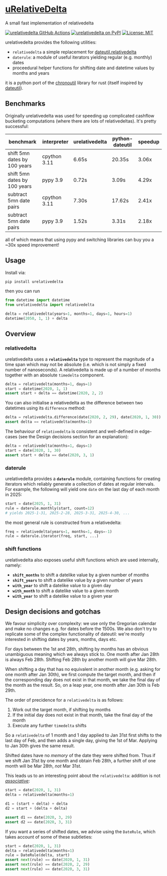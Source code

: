 # [uRelativeDelta][pypi]

A small fast implementation of relativedelta

[![urelativedelta GitHub Actions][gh-image]][gh-checks]
[![urelativedelta on PyPI][pypi-image]][pypi]
[![License: MIT](https://img.shields.io/badge/License-MIT-yellow.svg)](https://opensource.org/licenses/MIT)

[gh-image]: https://github.com/olliemath/urelativedelta/workflows/test/badge.svg
[gh-checks]: https://github.com/olliemath/urelativedelta/actions?query=workflow%3Atest
[pypi-image]: https://img.shields.io/pypi/v/urelativedelta
[pypi]: https://pypi.org/project/urelativedelta/

urelativedelta provides the following utilities:

- `relativedelta` a simple replacement for [dateutil.relativedelta](https://dateutil.readthedocs.io/en/stable/relativedelta.html)
- `daterule`: a module of useful iterators yielding regular (e.g. monthly) dates
- proceedural helper functions for shifting date and datetime values by months and years

it is a python port of the [chronoutil](https://github.com/olliemath/chronoutil) library for rust (itself inspired by [dateutil](https://pypi.org/project/python-dateutil)).


## Benchmarks

Originally urelativedelta was used for speeding up complicated cashflow bucketing
computations (where there are lots of relativedeltas). It's pretty successful:

| benchmark | interpreter | urelativedelta | python-dateutil | speedup |
| ------ | ------ | ------ | ------ | ------ |
| shift 5mn dates by 100 years | cpython 3.11 | 6.65s | 20.35s | 3.06x |
| shift 5mn dates by 100 years | pypy 3.9 | 0.72s | 3.09s | 4.29x |
| subtract 5mn date pairs | cpython 3.11 | 7.30s | 17.62s | 2.41x |
| subtract 5mn date pairs | pypy 3.9 | 1.52s | 3.31s | 2.18x |

all of which means that using pypy and switching libraries can buy you a ~30x speed improvement!


## Usage

Install via:

```bash
pip install urelativedelta
```

then you can run

```python
from datetime import datetime
from urelativedelta import relativedelta

delta = relativedelta(years=1, months=1, days=1, hours=1)
datetime(2050, 1, 1) + delta
```

## Overview

### relativedelta

urelativedelta uses a **`relativedelta`** type to represent the magnitude of a time span
which may not be absolute (i.e. which is not simply a fixed number of nanoseconds).
A relativedelta is made up of a number of months together with an absolute `timedelta`
component.

```python
delta = relativedelta(months=1, days=1)
start = datetime(2020, 1, 1)
assert start + delta == datetime(2020, 2, 2)
```

You can also initialise a relativedelta as the difference between
two datetimes using its `difference` method:

```python
delta = relativedelta.difference(date(2020, 2, 29), date(2020, 1, 30))
assert delta == relativedelta(months=1)
```

The behaviour of `relativedelta` is consistent and well-defined in edge-cases
(see the Design decisions section for an explanation):

```python
delta = relativedelta(months=1, days=1)
start = date(2020, 1, 30)
assert start + delta == date(2020, 3, 1)
```

### daterule

urelativedelta provides a **`daterule`** module, containing functions
for creating iterators which reliably generate a collection of dates
at regular intervals.
For example, the following will yield one `date` on the last day of each
month in 2025:

```python
start = date(2025, 1, 31)
rule = daterule.monthly(start, count=12)
# yields 2025-1-31, 2025-2-28, 2025-3-31, 2025-4-30, ...
```

the most general rule is constructed from a relativedelta:
```python
freq = relativedelta(years=1, months=1, days=-1)
rule = daterule.iterator(freq, start, ...)
```

### shift functions

urelativedelta also exposes useful shift functions which are used internally, namely:

- **`shift_months`** to shift a datelike value by a given number of months
- **`shift_years`** to shift a datelike value by a given number of years
- **`with_year`** to shift a datelike value to a given day
- **`with_month`** to shift a datelike value to a given month
- **`with_year`** to shift a datelike value to a given year

## Design decisions and gotchas

We favour simplicity over complexity: we use only the Gregorian calendar and
make no changes e.g. for dates before the 1500s. We also don't try to
replicate some of the complex functionality of dateutil: we're mostly
interested in shifting dates by years, months, days etc.

For days between the 1st and 28th, shifting by months has an obvious
unambiguous meaning which we always stick to. One month after Jan 28th is
always Feb 28th. Shifting Feb 28th by another month will give Mar 28th.

When shifting a day that has no equivalent in another month (e.g. asking
for one month after Jan 30th), we first compute the target month, and then if
the corresponding day does not exist in that month, we take the final day of the
month as the result. So, on a leap year, one month after Jan 30th is Feb 29th.

The order of precidence for a `relativedelta` is as follows:

1.  Work out the target month, if shifting by months
2.  If the initial day does not exist in that month, take the final day of the month
3.  Execute any further `timedelta` shifts

So a `relativedelta` of 1 month and 1 day applied to Jan 31st first shifts to the
last day of Feb, and then adds a single day, giving the 1st of Mar. Applying to Jan 30th
gives the same result.

Shifted dates have no _memory_ of the date they were shifted from. Thus if we shift
Jan 31st by one month and obtain Feb 28th, a further shift of one month will be Mar 28th,
_not_ Mar 31st.

This leads us to an interesting point about the `relativedelta`: addition is not
_[associative](https://en.wikipedia.org/wiki/Associative_property)_:

```python
start = date(2020, 1, 31)
delta = relativedelta(months=1)

d1 = (start + delta) + delta
d2 = start + (delta + delta)

assert d1 == date(2020, 3, 29)
assert d2 == date(2020, 3, 31)
```

If you want a series of shifted dates, we advise using the `DateRule`, which takes
account of some of these subtleties:
```python
start = date(2020, 1, 31)
delta = relativedelta(months=1)
rule = DateRule(delta, start)
assert next(rule) == date(2020, 1, 31)
assert next(rule) == date(2020, 2, 29)
assert next(rule) == date(2020, 3, 31)
```
